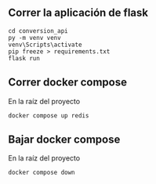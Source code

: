 ## Correr la aplicación de flask 
```
cd conversion_api
py -m venv venv
venv\Scripts\activate
pip freeze > requirements.txt
flask run
```

## Correr docker compose
En la raíz del proyecto
```
docker compose up redis
```

## Bajar docker compose
En la raíz del proyecto

```
docker compose down
```

